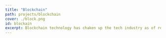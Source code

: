```yaml
---
title: "Blockchain"
path: projects/blockchain
cover: ./block.png
id: blockain
excerpt: Blockchain technology has chaken up the tech industry as of recently. This is a set of resources I put togther documenting my journey into the technology that makes Web3.
---
```


